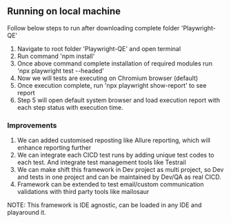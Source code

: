 ## Running on local machine
Follow below steps to run after downloading complete folder 'Playwright-QE'
1. Navigate to root folder 'Playwright-QE' and open terminal
2. Run command 'npm install'
3. Once above command complete installation of required modules run 'npx playwright test --headed'
4. Now we will tests are executing on Chromium browser (default)
5. Once execution complete, run 'npx playwright show-report' to see report
6. Step 5 will open default system browser and load execution report with each step status with execution time.

### Improvements
1. We can added customised reposting like Allure reporting, which will enhance reporting further
2. We can integrate each CICD test runs by adding unique test codes to each test. And integrate test management tools like Testrail
3. We can make shift this framework in Dev project as multi project, so Dev and tests in one project and can be maintained by Dev/QA as real CICD.
4. Framework can be extended to test email/custom communication validations with third party tools like mailosaur 

NOTE: This framework is IDE agnostic, can be loaded in any IDE and playaround it.